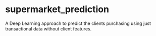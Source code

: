 # supermarket_prediction
A Deep Learning approach to predict the clients purchasing using just transactional data without client features.
